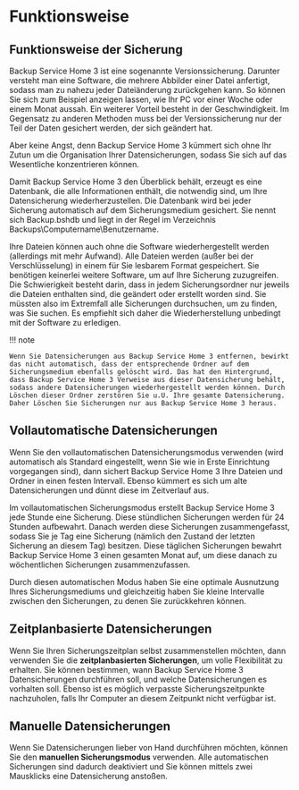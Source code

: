 # Funktionsweise

## Funktionsweise der Sicherung

Backup Service Home 3 ist eine sogenannte Versionssicherung. Darunter versteht man eine Software, die mehrere Abbilder einer Datei anfertigt, sodass man zu nahezu jeder Dateiänderung zurückgehen kann. So können Sie sich zum Beispiel anzeigen lassen, wie Ihr PC vor einer Woche oder einem Monat aussah. Ein weiterer Vorteil besteht in der Geschwindigkeit. Im Gegensatz zu anderen Methoden muss bei der Versionssicherung nur der Teil der Daten gesichert werden, der sich geändert hat.

Aber keine Angst, denn Backup Service Home 3 kümmert sich ohne Ihr Zutun um die Organisation Ihrer Datensicherungen, sodass Sie sich auf das Wesentliche konzentrieren können.

Damit Backup Service Home 3 den Überblick behält, erzeugt es eine Datenbank, die alle Informationen enthält, die notwendig sind, um Ihre Datensicherung wiederherzustellen. Die Datenbank wird bei jeder Sicherung automatisch auf dem Sicherungsmedium gesichert. Sie nennt sich Backup.bshdb und liegt in der Regel im Verzeichnis Backups\Computername\Benutzername.

Ihre Dateien können auch ohne die Software wiederhergestellt werden (allerdings mit mehr Aufwand). Alle Dateien werden (außer bei der Verschlüsselung) in einem für Sie lesbarem Format gespeichert. Sie benötigen keinerlei weitere Software, um auf Ihre Sicherung zuzugreifen. Die Schwierigkeit besteht darin, dass in jedem Sicherungsordner nur jeweils die Dateien enthalten sind, die geändert oder erstellt worden sind. Sie müssten also im Extremfall alle Sicherungen durchsuchen, um zu finden, was Sie suchen. Es empfiehlt sich daher die Wiederherstellung unbedingt mit der Software zu erledigen.

!!! note

    Wenn Sie Datensicherungen aus Backup Service Home 3 entfernen, bewirkt das nicht automatisch, dass der entsprechende Ordner auf dem Sicherungsmedium ebenfalls gelöscht wird. Das hat den Hintergrund, dass Backup Service Home 3 Verweise aus dieser Datensicherung behält, sodass andere Datensicherungen wiederhergestellt werden können. Durch Löschen dieser Ordner zerstören Sie u.U. Ihre gesamte Datensicherung. Daher Löschen Sie Sicherungen nur aus Backup Service Home 3 heraus.

## Vollautomatische Datensicherungen

Wenn Sie den vollautomatischen Datensicherungsmodus verwenden (wird automatisch als Standard eingestellt, wenn Sie wie in Erste Einrichtung vorgegangen sind), dann sichert Backup Service Home 3 Ihre Dateien und Ordner in einen festen Intervall. Ebenso kümmert es sich um alte Datensicherungen und dünnt diese im Zeitverlauf aus.

Im vollautomatischen Sicherungsmodus erstellt Backup Service Home 3 jede Stunde eine Sicherung. Diese stündlichen Sicherungen werden für 24 Stunden aufbewahrt. Danach werden diese Sicherungen zusammengefasst, sodass Sie je Tag eine Sicherung (nämlich den Zustand der letzten Sicherung an diesem Tag) besitzen. Diese täglichen Sicherungen bewahrt Backup Service Home 3 einen gesamten Monat auf, um diese danach zu wöchentlichen Sicherungen zusammenzufassen.

Durch diesen automatischen Modus haben Sie eine optimale Ausnutzung Ihres Sicherungsmediums und gleichzeitig haben Sie kleine Intervalle zwischen den Sicherungen, zu denen Sie zurückkehren können.

## Zeitplanbasierte Datensicherungen

Wenn Sie Ihren Sicherungszeitplan selbst zusammenstellen möchten, dann verwenden Sie die **zeitplanbasierten Sicherungen**, um volle Flexibilität zu erhalten. Sie können bestimmen, wann Backup Service Home 3 Datensicherungen durchführen soll, und welche Datensicherungen es vorhalten soll. Ebenso ist es möglich verpasste Sicherungszeitpunkte nachzuholen, falls Ihr Computer an diesem Zeitpunkt nicht verfügbar ist.

## Manuelle Datensicherungen

Wenn Sie Datensicherungen lieber von Hand durchführen möchten, können Sie den **manuellen Sicherungsmodus** verwenden. Alle automatischen Sicherungen sind dadurch deaktiviert und Sie können mittels zwei Mausklicks eine Datensicherung anstoßen.

